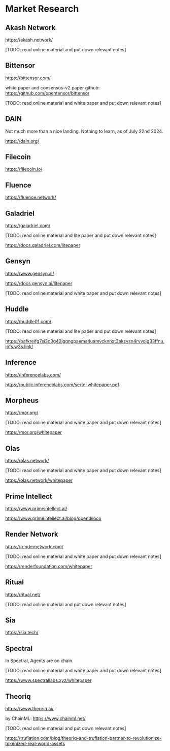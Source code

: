 # Market Research

## Akash Network

https://akash.network/

[TODO: read online material and put down relevant notes]

## Bittensor

https://bittensor.com/ 

white paper and consensus-v2 paper
github: https://github.com/opentensor/bittensor

[TODO: read online material and white paper and put down relevant notes]

## DAIN

Not much more than a nice landing. Nothing to learn, as of July 22nd 2024.

https://dain.org/

## Filecoin

https://filecoin.io/

## Fluence

https://fluence.network/

## Galadriel

https://galadriel.com/

[TODO: read online material and lite paper and put down relevant notes]

https://docs.galadriel.com/litepaper

## Gensyn

https://www.gensyn.ai/

https://docs.gensyn.ai/litepaper

[TODO: read online material and white paper and put down relevant notes]

## Huddle

https://huddle01.com/

[TODO: read online material and lite paper and put down relevant notes]

https://bafkreifg7si3o3g42jqqngpaems4uamvcknnxt3akzvsn4rvvoig33ffnu.ipfs.w3s.link/

## Inference

https://inferencelabs.com/

https://public.inferencelabs.com/sertn-whitepaper.pdf

## Morpheus

https://mor.org/

[TODO: read online material and white paper and put down relevant notes]

https://mor.org/whitepaper

## Olas

https://olas.network/

[TODO: read online material and white paper and put down relevant notes]

https://olas.network/whitepaper

## Prime Intellect

https://www.primeintellect.ai/

https://www.primeintellect.ai/blog/opendiloco

## Render Network

https://rendernetwork.com/

[TODO: read online material and white paper and put down relevant notes]

https://renderfoundation.com/whitepaper

## Ritual

https://ritual.net/

[TODO: read online material and put down relevant notes]

## Sia

https://sia.tech/

## Spectral

In Spectral, Agents are on chain.

[TODO: read online material and white paper and put down relevant notes]

https://www.spectrallabs.xyz/whitepaper

## Theoriq

https://www.theoriq.ai/

by ChainML: https://www.chainml.net/

[TODO: read online material and put down relevant notes]

https://truflation.com/blog/theoriq-and-truflation-partner-to-revolutionize-tokenized-real-world-assets
